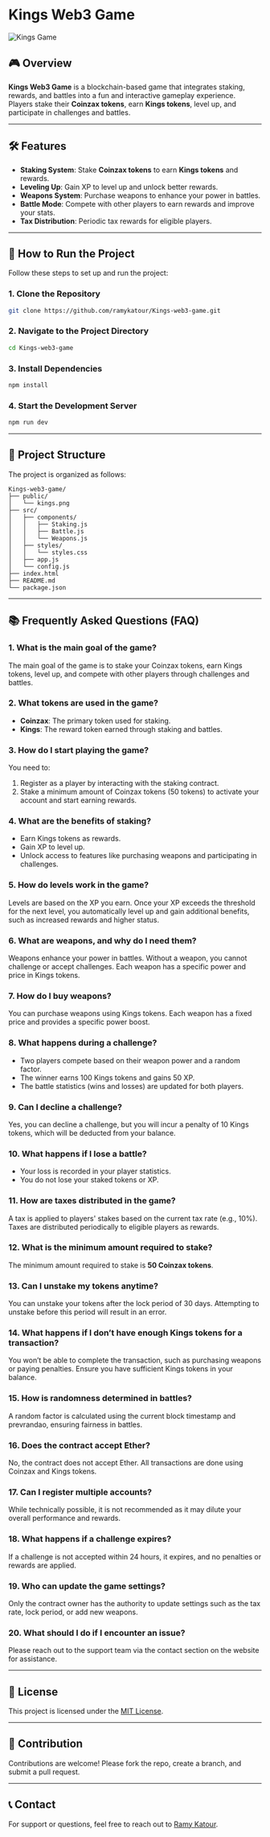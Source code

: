 # Kings Web3 Game

![Kings Game](./kings.jpg)

## 🎮 Overview

**Kings Web3 Game** is a blockchain-based game that integrates staking, rewards, and battles into a fun and interactive gameplay experience. Players stake their **Coinzax tokens**, earn **Kings tokens**, level up, and participate in challenges and battles.

---

## 🛠 Features

- **Staking System**: Stake **Coinzax tokens** to earn **Kings tokens** and rewards.
- **Leveling Up**: Gain XP to level up and unlock better rewards.
- **Weapons System**: Purchase weapons to enhance your power in battles.
- **Battle Mode**: Compete with other players to earn rewards and improve your stats.
- **Tax Distribution**: Periodic tax rewards for eligible players.

---

## 🚀 How to Run the Project

Follow these steps to set up and run the project:

### 1. Clone the Repository
```bash
git clone https://github.com/ramykatour/Kings-web3-game.git
```

### 2. Navigate to the Project Directory
```bash
cd Kings-web3-game
```

### 3. Install Dependencies
```bash
npm install
```

### 4. Start the Development Server
```bash
npm run dev
```

---

## 📂 Project Structure

The project is organized as follows:

```
Kings-web3-game/
├── public/
│   └── kings.png
├── src/
│   ├── components/
│   │   ├── Staking.js
│   │   ├── Battle.js
│   │   └── Weapons.js
│   ├── styles/
│   │   └── styles.css
│   ├── app.js
│   └── config.js
├── index.html
├── README.md
└── package.json
```

---

## 📚 Frequently Asked Questions (FAQ)

### 1. **What is the main goal of the game?**
   The main goal of the game is to stake your Coinzax tokens, earn Kings tokens, level up, and compete with other players through challenges and battles.

### 2. **What tokens are used in the game?**
   - **Coinzax**: The primary token used for staking.
   - **Kings**: The reward token earned through staking and battles.

### 3. **How do I start playing the game?**
   You need to:
   1. Register as a player by interacting with the staking contract.
   2. Stake a minimum amount of Coinzax tokens (50 tokens) to activate your account and start earning rewards.

### 4. **What are the benefits of staking?**
   - Earn Kings tokens as rewards.
   - Gain XP to level up.
   - Unlock access to features like purchasing weapons and participating in challenges.

### 5. **How do levels work in the game?**
   Levels are based on the XP you earn. Once your XP exceeds the threshold for the next level, you automatically level up and gain additional benefits, such as increased rewards and higher status.

### 6. **What are weapons, and why do I need them?**
   Weapons enhance your power in battles. Without a weapon, you cannot challenge or accept challenges. Each weapon has a specific power and price in Kings tokens.

### 7. **How do I buy weapons?**
   You can purchase weapons using Kings tokens. Each weapon has a fixed price and provides a specific power boost.

### 8. **What happens during a challenge?**
   - Two players compete based on their weapon power and a random factor.
   - The winner earns 100 Kings tokens and gains 50 XP.
   - The battle statistics (wins and losses) are updated for both players.

### 9. **Can I decline a challenge?**
   Yes, you can decline a challenge, but you will incur a penalty of 10 Kings tokens, which will be deducted from your balance.

### 10. **What happens if I lose a battle?**
   - Your loss is recorded in your player statistics.
   - You do not lose your staked tokens or XP.

### 11. **How are taxes distributed in the game?**
   A tax is applied to players' stakes based on the current tax rate (e.g., 10%). Taxes are distributed periodically to eligible players as rewards.

### 12. **What is the minimum amount required to stake?**
   The minimum amount required to stake is **50 Coinzax tokens**.

### 13. **Can I unstake my tokens anytime?**
   You can unstake your tokens after the lock period of 30 days. Attempting to unstake before this period will result in an error.

### 14. **What happens if I don’t have enough Kings tokens for a transaction?**
   You won’t be able to complete the transaction, such as purchasing weapons or paying penalties. Ensure you have sufficient Kings tokens in your balance.

### 15. **How is randomness determined in battles?**
   A random factor is calculated using the current block timestamp and prevrandao, ensuring fairness in battles.

### 16. **Does the contract accept Ether?**
   No, the contract does not accept Ether. All transactions are done using Coinzax and Kings tokens.

### 17. **Can I register multiple accounts?**
   While technically possible, it is not recommended as it may dilute your overall performance and rewards.

### 18. **What happens if a challenge expires?**
   If a challenge is not accepted within 24 hours, it expires, and no penalties or rewards are applied.

### 19. **Who can update the game settings?**
   Only the contract owner has the authority to update settings such as the tax rate, lock period, or add new weapons.

### 20. **What should I do if I encounter an issue?**
   Please reach out to the support team via the contact section on the website for assistance.

---

## 📄 License

This project is licensed under the [MIT License](./LICENSE).

---

## 🤝 Contribution

Contributions are welcome! Please fork the repo, create a branch, and submit a pull request.

---

## 📞 Contact

For support or questions, feel free to reach out to [Ramy Katour](https://github.com/ramykatour).
